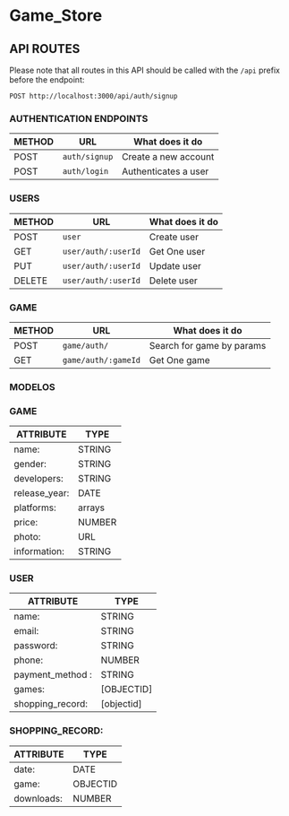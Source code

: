 # Game_Store
## API ROUTES
Please note that all routes in this API should be called with the `/api` prefix before the endpoint:
```
POST http://localhost:3000/api/auth/signup
```
### AUTHENTICATION ENDPOINTS
METHOD | URL                | What does it do
-------|--------------------|---------------------------------
POST   | `auth/signup`      | Create a new account
POST   | `auth/login`       | Authenticates a user

### USERS
METHOD | URL                    | What does it do
-------|------------------------|---------------------------------
POST   | `user`                 | Create user
GET    | `user/auth/:userId`    | Get One user
PUT    | `user/auth/:userId`    | Update user
DELETE | `user/auth/:userId`    | Delete user

### GAME

METHOD | URL                    | What does it do
-------|------------------------|---------------------------------
POST   | `game/auth/`           | Search for game by params
GET    | `game/auth/:gameId`    | Get One game


### MODELOS

### GAME 
| ATTRIBUTE       | TYPE  |
|-----------------|-------|
| name:           |STRING |
| gender:         |STRING |
| developers:     |STRING |
| release_year:   |DATE   |
| platforms:      |arrays |
| price:          |NUMBER |
| photo:          |URL    |
| information:    |STRING |
### USER
| ATTRIBUTE       | TYPE     |
|-----------------|----------|
| name:           |STRING    |
| email:          |STRING    |
| password:       |STRING    |
| phone:          |NUMBER    |
| payment_method :|STRING    |
| games:          |[OBJECTID]|
| shopping_record:|[objectid]|
### SHOPPING_RECORD:
| ATTRIBUTE       | TYPE    |
|-----------------|---------|
| date:           |DATE     |
| game:           |OBJECTID |
| downloads:      |NUMBER   |



